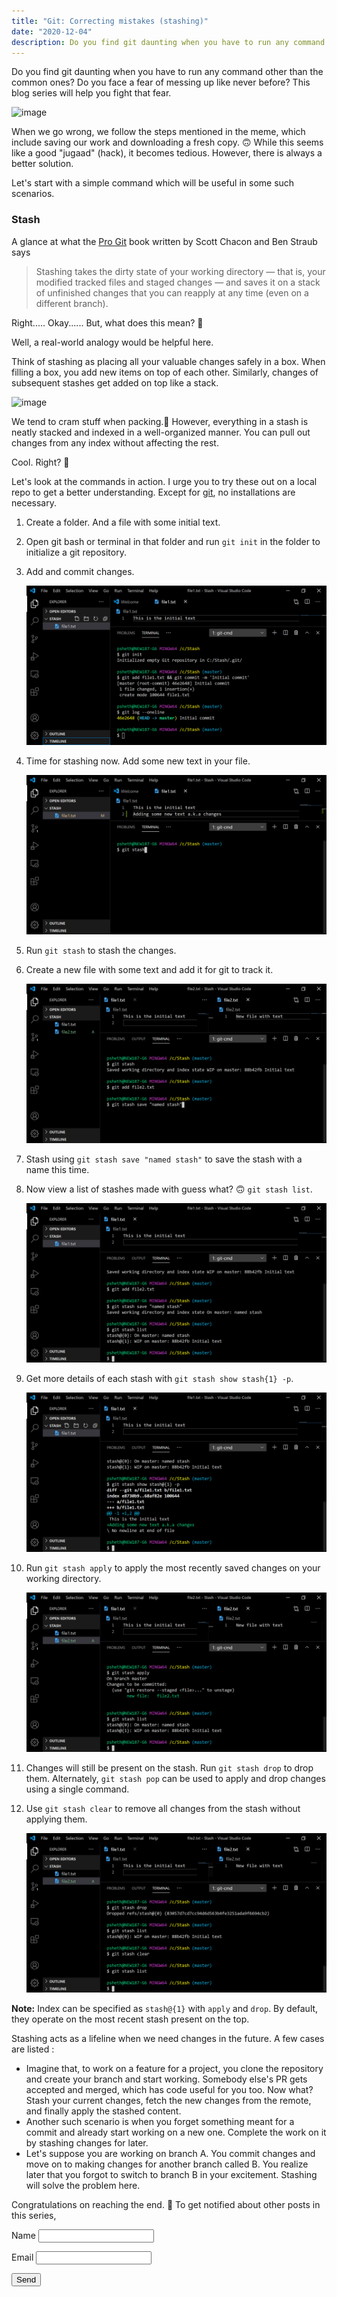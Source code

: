```yaml
---
title: "Git: Correcting mistakes (stashing)"
date: "2020-12-04"
description: Do you find git daunting when you have to run any command other than the common ones? Do you face a fear of messing up like never before? This blog series will help you fight that fear.
---
```


Do you find git daunting when you have to run any command other than the common ones? Do you face a fear of messing up like never before? This blog series will help you fight that fear.

![image](https://imgs.xkcd.com/comics/git.png)

When we go wrong, we follow the steps mentioned in the meme, which include saving our work and downloading a fresh copy. 🙃 While this seems like a good "jugaad" (hack), it becomes tedious. However, there is always a better solution.

Let's start with a simple command which will be useful in some such scenarios.

### Stash

A glance at what the [Pro Git](https://git-scm.com/book/en/v2) book written by Scott Chacon and Ben Straub says

> Stashing takes the dirty state of your working directory — that is, your modified tracked files and staged
> changes — and saves it on a stack of unfinished changes that you can reapply at any time (even on a different branch).

Right..... Okay...... But, what does this mean? 🤔

Well, a real-world analogy would be helpful here.

Think of stashing as placing all your valuable changes safely in a box.
When filling a box, you add new items on top of each other. Similarly, changes of subsequent stashes get added on top like a stack.

![image](https://media1.giphy.com/media/YhlZFaFx04fYY/giphy.gif)

We tend to cram stuff when packing.🙂 However, everything in a stash is neatly stacked and indexed in a well-organized manner. You can pull out changes from any index without affecting the rest.

Cool. Right? 🤩

Let's look at the commands in action. I urge you to try these out on a local repo to get a better understanding. Except for [git](https://git-scm.com/book/en/v2/Getting-Started-Installing-Git), no installations are necessary.

1. Create a folder. And a file with some initial text.
2. Open git bash or terminal in that folder and run `git init` in the folder to initialize a git repository.
3. Add and commit changes.

   <img src="stash-1.png" alt="screenshot of steps so far">

4. Time for stashing now. Add some new text in your file.

   <img src="stash-2.png" alt="screenshot of new step">

5. Run `git stash` to stash the changes.
6. Create a new file with some text and add it for git to track it.

   <img src="stash-3.png" alt="screenshot of new steps">

7. Stash using `git stash save "named stash"` to save the stash with a name this time.

8. Now view a list of stashes made with guess what? 🙃 `git stash list`.

   <img src="stash-4.png" alt="screenshot of new steps">

9. Get more details of each stash with `git stash show stash{1} -p`.

   <img src="stash-5.png" alt="screenshot of new steps">

10. Run `git stash apply` to apply the most recently saved changes on your working directory.

    <img src="stash-6.png" alt="screenshot of new steps">

11. Changes will still be present on the stash. Run `git stash drop` to drop them. Alternately, `git stash pop` can be used to apply and drop changes using a single command.

12. Use `git stash clear` to remove all changes from the stash without applying them.

    <img src="stash-7.png" alt="screenshot of new steps">

**Note:** Index can be specified as `stash@{1}` with `apply` and `drop`. By default, they operate on the most recent stash present on the top.

Stashing acts as a lifeline when we need changes in the future. A few cases are listed :

- Imagine that, to work on a feature for a project, you clone the repository and create your branch and start working. Somebody else's PR gets accepted and merged, which has code useful for you too. Now what? Stash your current changes, fetch the new changes from the remote, and finally apply the stashed content.
- Another such scenario is when you forget something meant for a commit and already start working on a new one. Complete the work on it by stashing changes for later.
- Let's suppose you are working on branch A. You commit changes and move on to making changes for another branch called B. You realize later that you forgot to switch to branch B in your excitement. Stashing will solve the problem here.

Congratulations on reaching the end. 🎉 To get notified about other posts in this series,

<form name="collect-email" method="POST" data-netlify="true">
<input type="hidden" name="form-name" value="Contact Form" />
  <p>
    <label>Name <input type="text" name="name" /></label>
  </p>
  <p>
    <label>Email <input type="email" name="email" /></label>
  </p>
  <p>
    <button type="submit">Send</button>
  </p>
</form>
